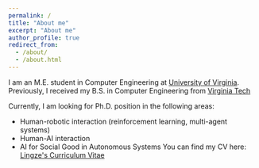 ```yaml
---
permalink: /
title: "About me"
excerpt: "About me"
author_profile: true
redirect_from: 
  - /about/
  - /about.html
---
```


I am an M.E. student in Computer Engineering at [University of Virginia](https://www.virginia.edu/). Previously,
I received my B.S. in Computer Engineering from [Virginia Tech](https://www.vt.edu/)

Currently, I am looking for Ph.D. position in the following areas:
- Human-robotic interaction (reinforcement learning, multi-agent systems)
- Human-AI interaction
- AI for Social Good in Autonomous Systems
You can find my CV here: [Lingze's Curriculum Vitae](../Lingze_Zeng_CV.pdf)
